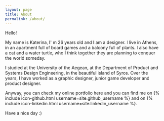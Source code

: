 ```yaml
---
layout: page
title: About
permalink: /about/
---
```


Hello!

My name is Katerina, I' m 26 years old and I am a designer. I live in Athens, in an apartment full of board games and a balcony full of plants. I also have a cat and a water turtle, who I think together they are planning to conquer the world someday.

I studied at the University of the Aegean, at the Department of Product and Systems Design Engineering, in the beautiful island of Syros. Over the years, I have worked as a graphic designer, junior game developer and product designer. 

Anyway, you can check my online portfolio here and you can find me on {% include icon-github.html username=site.github_username %} and on {% include icon-linkedin.html username=site.linkedin_username %}.

Have a nice day :)
